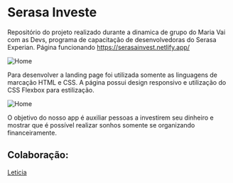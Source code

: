 # Serasa Investe
Repositório do projeto realizado durante a dinamica de grupo do Maria Vai com as Devs, programa de capacitação de desenvolvedoras do Serasa Experian.
Página funcionando https://serasainvest.netlify.app/


![Home](https://i.imgur.com/8Emz8eH.png)


Para desenvolver a landing page foi utilizada somente as linguagens de marcação HTML e CSS.
A página possui design responsivo e utilização do CSS Flexbox para estilização.

![Home](https://i.imgur.com/60DuWJa.png)

O objetivo do nosso app é auxiliar pessoas a investirem seu dinheiro e mostrar que é possível realizar sonhos somente se organizando financeiramente.

## Colaboração:

[Leticia](https://github.com/lehmaria)
